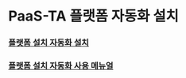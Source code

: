# PaaS-TA 플랫폼 자동화 설치
### [플랫폼 설치 자동화  설치](https://github.com/okpc579/IEDA-WEB-INSTALLER/blob/master/use-guide/platform/PAAS-TA_PLATFORM_INSTALL_AUTOMATION_INSTALL_GUIDE_v1.0.md)
### [플랫폼 설치 자동화 사용 메뉴얼](https://github.com/okpc579/IEDA-WEB-INSTALLER/blob/master/use-guide/platform/PAAS-TA_PLATFORM_INSTALL_AUTOMATION_USE_MANUAL_v1.0.md)
